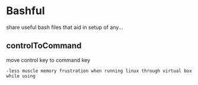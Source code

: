 # Bashful

  share useful bash files that aid in setup of any...

## controlToCommand

  move control key to command key
  
    -less muscle memory frustration when running linux through virtual box while using